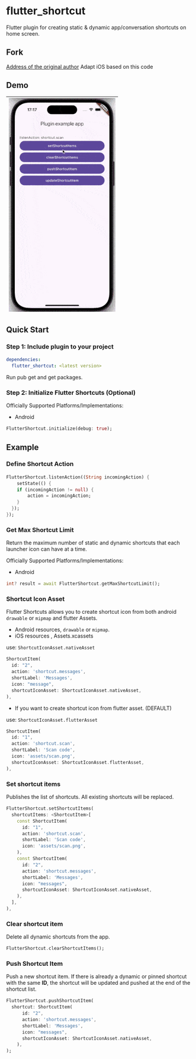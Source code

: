 # flutter_shortcut

Flutter plugin for creating static & dynamic app/conversation shortcuts on home screen.


## Fork

[Address of the original author](https://pub.dev/packages/flutter_shortcuts)
Adapt iOS based on this code



## Demo

|<img height=576 src="/screen_1.gif"/>|
|---|

## Quick Start

### Step 1: Include plugin to your project

```yml
dependencies:
  flutter_shortcut: <latest version>
```

Run pub get and get packages.

### Step 2: Initialize Flutter Shortcuts (Optional)

Officially Supported Platforms/Implementations:

- Android

```dart
FlutterShortcut.initialize(debug: true);
```

## Example

### Define Shortcut Action

```dart
FlutterShortcut.listenAction((String incomingAction) {
    setState(() {
    if (incomingAction != null) {
        action = incomingAction;
    }
  });
});
```

### Get Max Shortcut Limit

Return the maximum number of static and dynamic shortcuts that each launcher icon can have at a time.

Officially Supported Platforms/Implementations:

- Android

```dart
int? result = await FlutterShortcut.getMaxShortcutLimit();
```

### Shortcut Icon Asset

Flutter Shortcuts allows you to create shortcut icon from both android `drawable` or `mipmap` and flutter Assets.

- Android resources, `drawable` or `mipmap`.
- iOS resources , Assets.xcassets

use: `ShortcutIconAsset.nativeAsset`

```dart
ShortcutItem(
  id: "2",
  action: 'shortcut.messages',
  shortLabel: 'Messages',
  icon: "message",
  shortcutIconAsset: ShortcutIconAsset.nativeAsset,
),
```

* If you want to create shortcut icon from flutter asset. (DEFAULT)

use: `ShortcutIconAsset.flutterAsset`

```dart
ShortcutItem(
  id: "1",
  action: 'shortcut.scan',
  shortLabel: 'Scan code',
  icon: 'assets/scan.png',
  shortcutIconAsset: ShortcutIconAsset.flutterAsset,
),
```

### Set shortcut items

Publishes the list of shortcuts. All existing shortcuts will be replaced.

```dart
FlutterShortcut.setShortcutItems(
  shortcutItems: <ShortcutItem>[
    const ShortcutItem(
      id: "1",
      action: 'shortcut.scan',
      shortLabel: 'Scan code',
      icon: 'assets/scan.png',
    ),
    const ShortcutItem(
      id: "2",
      action: 'shortcut.messages',
      shortLabel: 'Messages',
      icon: "messages",
      shortcutIconAsset: ShortcutIconAsset.nativeAsset,
    ),
  ],
),
```

### Clear shortcut item

Delete all dynamic shortcuts from the app.

```dart
FlutterShortcut.clearShortcutItems();
```

### Push Shortcut Item

Push a new shortcut item. If there is already a dynamic or pinned shortcut with the same **ID**, the shortcut will be updated and pushed at the end of the shortcut list.

```dart
FlutterShortcut.pushShortcutItem(
  shortcut: ShortcutItem(
      id: "2",
      action: 'shortcut.messages',
      shortLabel: 'Messages',
      icon: "messages",
      shortcutIconAsset: ShortcutIconAsset.nativeAsset,
    ),
);
```
